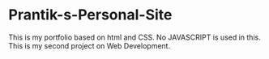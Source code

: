 # Prantik-s-Personal-Site
This is my portfolio based on html and CSS. No JAVASCRIPT is used in this. This is my second project on Web Development.
